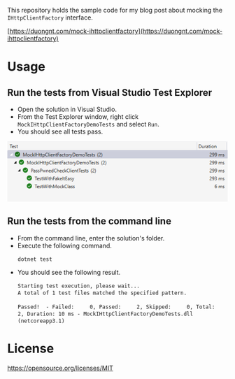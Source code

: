 This repository holds the sample code for my blog post about mocking the `IHttpClientFactory` interface.

[https://duongnt.com/mock-ihttpclientfactory](https://duongnt.com/mock-ihttpclientfactory)

# Usage

## Run the tests from Visual Studio Test Explorer

- Open the solution in Visual Studio.
- From the Test Explorer window, right click `MockIHttpClientFactoryDemoTests` and select `Run`.
- You should see all tests pass.

![Run tests via Visual Studio](/image/mock-ihttpclientfactory-test-vs.PNG)

## Run the tests from the command line

- From the command line, enter the solution's folder.
- Execute the following command.
    ```
    dotnet test
    ```
- You should see the following result.
    ```
    Starting test execution, please wait...
    A total of 1 test files matched the specified pattern.

    Passed!  - Failed:     0, Passed:     2, Skipped:     0, Total:     2, Duration: 10 ms - MockIHttpClientFactoryDemoTests.dll (netcoreapp3.1)
    ```

# License

https://opensource.org/licenses/MIT
